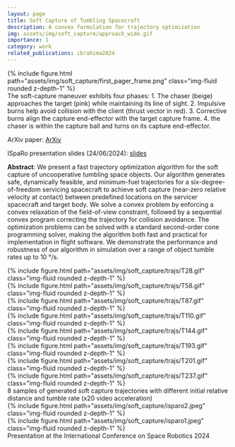 ```yaml
---
layout: page
title: Soft Capture of Tumbling Spacecraft
description: A convex formulation for trajectory optimization
img: assets/img/soft_capture/approach_wide.gif
importance: 1
category: work
related_publications: ibrahima2024
---
```


<div class="row">
    <div class="col-sm">
        {% include figure.html path="assets/img/soft_capture/first_pager_frame.png" class="img-fluid rounded z-depth-1" %}
    </div>
</div>
<div class="caption">
The soft-capture maneuver exhibits four phases: 1. The chaser (beige) approaches the target (pink) while maintaining its line of sight. 2. Impulsive burns help avoid collision with the client (thrust vector in red). 3. Corrective burns align the capture end-effector with the target capture frame. 4. the chaser is within the capture ball and turns on its capture end-effector.
</div>

ArXiv paper: [ArXiv](https://arxiv.org/abs/2405.00867)

ISpaRo presentation slides (24/06/2024): [slides](https://docs.google.com/presentation/d/1jZSRkb9ojH1jp0KVjtMRVG_9uwv6jzKPRPviupZtKfs/edit?usp=sharing)

**Abstract**:
We present a fast trajectory optimization algorithm for the soft capture of uncooperative tumbling space objects. Our algorithm generates safe, dynamically feasible, and minimum-fuel trajectories for a six-degree-of-freedom servicing spacecraft to achieve soft capture (near-zero relative velocity at contact) between predefined locations on the servicer spacecraft and target body. We solve a convex problem by enforcing a convex relaxation of the field-of-view constraint, followed by a sequential convex program correcting the trajectory for collision avoidance. The optimization problems can be solved with a standard second-order cone programming solver, making the algorithm both fast and practical for implementation in flight software. We demonstrate the performance and robustness of our algorithm in simulation over a range of object tumble rates up to 10 °/s.


<div class="row justify-content-sm-center align-items-center">
    <div class="col-sm-6 mt-3 mt-md-0">
        {% include figure.html path="assets/img/soft_capture/trajs/T28.gif" class="img-fluid rounded z-depth-1" %}
    </div>
    <div class="col-sm-6 mt-3 mt-md-0">
        {% include figure.html path="assets/img/soft_capture/trajs/T58.gif" class="img-fluid rounded z-depth-1" %}
    </div>
    <div class="col-sm-6 mt-3 mt-md-0">
        {% include figure.html path="assets/img/soft_capture/trajs/T87.gif" class="img-fluid rounded z-depth-1" %}
    </div>
    <div class="col-sm-6 mt-3 mt-md-0">
        {% include figure.html path="assets/img/soft_capture/trajs/T110.gif" class="img-fluid rounded z-depth-1" %}
    </div>
    <div class="col-sm-6 mt-3 mt-md-0">
        {% include figure.html path="assets/img/soft_capture/trajs/T144.gif" class="img-fluid rounded z-depth-1" %}
    </div>
    <div class="col-sm-6 mt-3 mt-md-0">
        {% include figure.html path="assets/img/soft_capture/trajs/T193.gif" class="img-fluid rounded z-depth-1" %}
    </div>
    <div class="col-sm-6 mt-3 mt-md-0">
        {% include figure.html path="assets/img/soft_capture/trajs/T201.gif" class="img-fluid rounded z-depth-1" %}
    </div>
    <div class="col-sm-6 mt-3 mt-md-0">
        {% include figure.html path="assets/img/soft_capture/trajs/T237.gif" class="img-fluid rounded z-depth-1" %}
    </div>
</div>
<div class="caption"> 8 samples of generated soft capture trajectories with different initial relative distance and tumble rate (x20 video acceleration) </div>




<div class="row">
    <div class="col-sm-7 mt-3 mt-md-0">
        {% include figure.html path="assets/img/soft_capture/isparo2.jpeg" class="img-fluid rounded z-depth-1" %}
    </div>
    <div class="col-sm-5 mt-3 mt-md-0">
        {% include figure.html path="assets/img/soft_capture/isparo1.jpeg" class="img-fluid rounded z-depth-1" %}
    </div>
</div>
<div class="caption"> Presentation at the International Conference on Space Robotics 2024 </div>